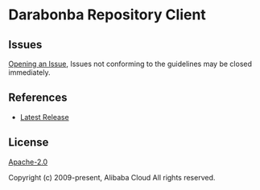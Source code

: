 # Darabonba Repository Client

## Issues

[Opening an Issue](https://github.com/aliyun/darabonba-repository-client/issues/new), Issues not conforming to the guidelines may be closed immediately.

## References

- [Latest Release](https://github.com/aliyun/darabonba-repository-client)

## License

[Apache-2.0](http://www.apache.org/licenses/LICENSE-2.0)

Copyright (c) 2009-present, Alibaba Cloud All rights reserved.
